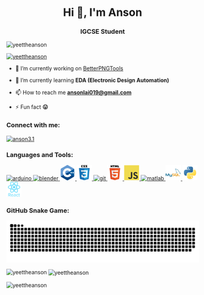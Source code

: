<h1 align="center">Hi 👋, I'm Anson</h1>
<h3 align="center">IGCSE Student</h3>

<p align="left"> <img src="https://komarev.com/ghpvc/?username=yeettheanson&label=Profile%20views&color=0e75b6&style=flat" alt="yeettheanson" /> </p>

<p align="left"> <a href="https://github.com/ryo-ma/github-profile-trophy"><img src="https://github-profile-trophy.vercel.app/?username=yeettheanson" alt="yeettheanson" /></a> </p>

- 🔭 I’m currently working on [BetterPNGTools](https://github.com/YeetTheAnson/BetterPNGTools)

- 🌱 I’m currently learning **EDA (Electronic Design Automation)**

- 📫 How to reach me **ansonlai019@gmail.com**

- ⚡ Fun fact **😛**

<h3 align="left">Connect with me:</h3>
<p align="left">
<a href="https://instagram.com/anson3.1" target="blank"><img align="center" src="https://raw.githubusercontent.com/rahuldkjain/github-profile-readme-generator/master/src/images/icons/Social/instagram.svg" alt="anson3.1" height="30" width="40" /></a>
</p>

<h3 align="left">Languages and Tools:</h3>
<p align="left"> 
  <a href="https://www.arduino.cc/" target="_blank" rel="noreferrer"> <img src="https://cdn.worldvectorlogo.com/logos/arduino-1.svg" alt="arduino" width="40" height="40"/> </a> 
  <a href="https://www.blender.org/" target="_blank" rel="noreferrer"> <img src="https://download.blender.org/branding/community/blender_community_badge_white.svg" alt="blender" width="40" height="40"/> </a> 
  <a href="https://www.w3schools.com/cpp/" target="_blank" rel="noreferrer"> <img src="https://raw.githubusercontent.com/devicons/devicon/master/icons/cplusplus/cplusplus-original.svg" alt="cplusplus" width="40" height="40"/> </a> 
  <a href="https://www.w3schools.com/css/" target="_blank" rel="noreferrer"> <img src="https://raw.githubusercontent.com/devicons/devicon/master/icons/css3/css3-original-wordmark.svg" alt="css3" width="40" height="40"/> </a> 
  <a href="https://git-scm.com/" target="_blank" rel="noreferrer"> <img src="https://www.vectorlogo.zone/logos/git-scm/git-scm-icon.svg" alt="git" width="40" height="40"/> </a> 
  <a href="https://www.w3.org/html/" target="_blank" rel="noreferrer"> <img src="https://raw.githubusercontent.com/devicons/devicon/master/icons/html5/html5-original-wordmark.svg" alt="html5" width="40" height="40"/> </a> 
  <a href="https://developer.mozilla.org/en-US/docs/Web/JavaScript" target="_blank" rel="noreferrer"> <img src="https://raw.githubusercontent.com/devicons/devicon/master/icons/javascript/javascript-original.svg" alt="javascript" width="40" height="40"/> </a> 
  <a href="https://www.mathworks.com/" target="_blank" rel="noreferrer"> <img src="https://upload.wikimedia.org/wikipedia/commons/2/21/Matlab_Logo.png" alt="matlab" width="40" height="40"/> </a> 
  <a href="https://www.mysql.com/" target="_blank" rel="noreferrer"> <img src="https://raw.githubusercontent.com/devicons/devicon/master/icons/mysql/mysql-original-wordmark.svg" alt="mysql" width="40" height="40"/> </a> 
  <a href="https://www.python.org" target="_blank" rel="noreferrer"> <img src="https://raw.githubusercontent.com/devicons/devicon/master/icons/python/python-original.svg" alt="python" width="40" height="40"/> </a> 
  <a href="https://reactjs.org/" target="_blank" rel="noreferrer"> <img src="https://raw.githubusercontent.com/devicons/devicon/master/icons/react/react-original-wordmark.svg" alt="react" width="40" height="40"/> </a> 
</p>

<h3 align="left">GitHub Snake Game:</h3>
<p align="center">
  <img src="https://raw.githubusercontent.com/YeetTheAnson/YeetTheAnson/main/dist/github-contribution-grid-snake.svg" alt="Snake Game" />
</p>

<p><img align="left" src="https://github-readme-stats.vercel.app/api/top-langs?username=yeettheanson&show_icons=true&locale=en&layout=compact" alt="yeettheanson" /></p>

<p>&nbsp;<img align="center" src="https://github-readme-stats.vercel.app/api?username=yeettheanson&show_icons=true&locale=en" alt="yeettheanson" /></p>

<p><img align="center" src="https://github-readme-streak-stats.herokuapp.com/?user=yeettheanson&" alt="yeettheanson" /></p>
